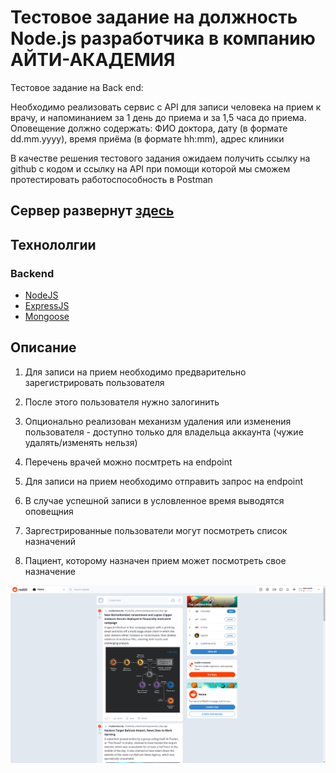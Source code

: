 # Тестовое задание на должность Node.js разработчика в компанию АЙТИ-АКАДЕМИЯ

Тестовое задание на Back end: 
 
Необходимо реализовать сервис с API для записи человека на прием к врачу, и напоминанием за  1 день до приема и за 1,5 часа до приема.  
Оповещение должно содержать: 
ФИО доктора, дату (в формате dd.mm.yyyy), время приёма (в формате hh:mm), адрес клиники 
 
В качестве решения тестового задания ожидаем получить ссылку на github с кодом и ссылку на API при помощи которой мы сможем протестировать работоспособность в Postman

## Сервер развернут [здесь]()

## Технололгии

### Backend
* [NodeJS](https://nodejs.org/)
* [ExpressJS](https://expressjs.com/)
* [Mongoose](https://mongoosejs.com/)


## Описание
1. Для записи на прием необходимо предварительно зарегистрировать пользователя

2. После этого пользователя нужно залогинить

3. Опционально реализован механизм удаления или изменения пользователя - доступно только для владельца аккаунта (чужие удалять/изменять нельзя)

4. Перечень врачей можно посмтреть на endpoint

5. Для записи на прием необходимо отправить запрос на endpoint

6. В случае успешной записи в условленное время выводятся оповещния

7. Заргестрированные пользователи могут посмотреть список назначений

8. Пациент, которому назначен прием может посмотреть свое назначение

![reminder](https://github.com/aboronilov/reddit/blob/main/public/screenshots/landing.png)



